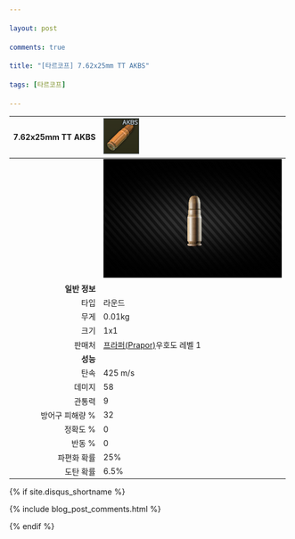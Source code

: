 ```yaml
---

layout: post

comments: true

title: "[타르코프] 7.62x25mm TT AKBS"

tags: [타르코프]

---
```


|7.62x25mm TT AKBS|![7.62x25mm TT AKBS](/assets/image/tarkov/bullet/TTAKBS.png)|
|--:|:--|
||![7.62x25mm TT AKBS](/assets/image/tarkov/bullet/AKBSIMAGE.png)|
|**일반 정보**|
|타입|라운드|
|무게|0.01kg|
|크기|1x1|
|판매처|[프라퍼(Prapor)](https://dndl93.github.io/_posts/2021-02-07-%ED%83%80%EB%A5%B4%EC%BD%94%ED%94%84-%ED%94%84%EB%9D%BC%ED%8D%BC(Prapor)/)우호도 레벨 1|
|**성능**|
|탄속|425 m/s|
|데미지|58|
|관통력|9|
|방어구 피해량 %|32|
|정확도 %|0|
|반동 %|0|
|파편화 확률|25%|
|도탄 확률|6.5%|

{% if site.disqus_shortname %}

<div class="comments">

  {% include blog_post_comments.html %}

</div>

{% endif %}

<div id="disqus_thread"></div>